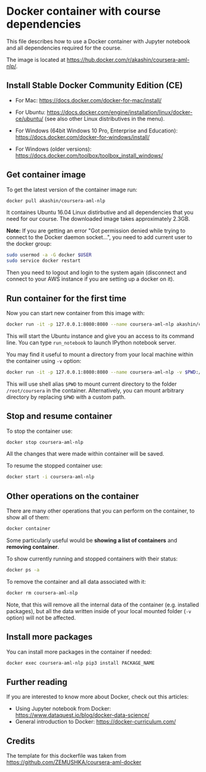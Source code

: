 # Docker container with course dependencies

This file describes how to use a Docker container with Jupyter notebook and
all dependencies required for the course.

The image is located at https://hub.docker.com/r/akashin/coursera-aml-nlp/.

## Install Stable Docker Community Edition (CE)

- For Mac: 
https://docs.docker.com/docker-for-mac/install/

- For Ubuntu: 
https://docs.docker.com/engine/installation/linux/docker-ce/ubuntu/ (see also other Linux distributives in the menu).

- For Windows (64bit Windows 10 Pro, Enterprise and Education):
https://docs.docker.com/docker-for-windows/install/ 

- For Windows (older versions):
https://docs.docker.com/toolbox/toolbox_install_windows/



## Get container image

To get the latest version of the container image run:
```sh
docker pull akashin/coursera-aml-nlp
```
It containes Ubuntu 16.04 Linux distirbutive and all dependencies that you need for our course. The downloaded image takes approximately 2.3GB. 

**Note:** If you are getting an error "Got permission denied while trying to connect to the Docker daemon socket...", you need to add current user to the docker group:
```sh
sudo usermod -a -G docker $USER
sudo service docker restart
```
Then you need to logout and login to the system again (disconnect and connect to your AWS instance if you are setting up a docker on it).


## Run container for the first time

Now you can start new container from this image with:
```sh
docker run -it -p 127.0.0.1:8080:8080 --name coursera-aml-nlp akashin/coursera-aml-nlp
```
This will start the Ubuntu instance and give you an access to its command line. You can type `run_notebook` to launch IPython notebook server. 

You may find it useful to mount a directory from your local machine within the container using `-v` option:
```sh
docker run -it -p 127.0.0.1:8080:8080 --name coursera-aml-nlp -v $PWD:/root/coursera akashin/coursera-aml-nlp
```
This will use shell alias `$PWD` to mount current directory to the folder `/root/coursera` in the container. Alternatively, you can mount arbitrary directory by replacing `$PWD` with a custom path.

## Stop and resume container

To stop the container use:
```sh
docker stop coursera-aml-nlp
```
All the changes that were made within container will be saved.

To resume the stopped container use:
```sh
docker start -i coursera-aml-nlp
```
## Other operations on the container

There are many other operations that you can perform on the container, to show all of them:
```sh
docker container
```
Some particularly useful would be **showing a list of containers** and **removing container**.

To show currently running and stopped containers with their status:
```sh
docker ps -a
```

To remove the container and all data associated with it:
```sh
docker rm coursera-aml-nlp
```
Note, that this will remove all the internal data of the container (e.g. installed packages), but all the data written inside of your local mounted folder (`-v` option) will not be affected.

## Install more packages

You can install more packages in the container if needed:
```sh
docker exec coursera-aml-nlp pip3 install PACKAGE_NAME
```

## Further reading

If you are interested to know more about Docker, check out this articles: 
- Using Jupyter notebook from Docker: https://www.dataquest.io/blog/docker-data-science/
- General introduction to Docker: https://docker-curriculum.com/


## Credits

The template for this dockerfile was taken from https://github.com/ZEMUSHKA/coursera-aml-docker
